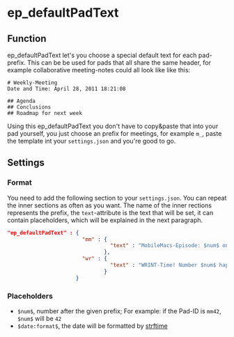 # ep_defaultPadText

## Function
ep_defaultPadText let's you choose a special default text for each pad-prefix. This can be be used for pads that all share the same header, for example collaborative meeting-notes could all look like like this:
```
# Weekly-Meeting
Date and Time: April 28, 2011 18:21:08

## Agenda
## Conclusions
## Roadmap for next week
```
Using this ep_defaultPadText you don't have to copy&paste that into your pad yourself, you just choose an prefix for meetings, for example `m_`, paste the template int your `settings.json` and you're good to go.

## Settings

### Format
You need to add the following section to your `settings.json`. You can repeat the inner
sections as often as you want. The name of the inner rections represents the prefix,
the `text`-attribute is the text that will be set, it can contain placeholders, which
will be explained in the next paragraph.

```JSON
"ep_defaultPadText" : {
                        "mm" : {
  			                     "text" : "MobileMacs-Episode: $num$ on $date:%B %d, %y$"
                               },
                        "wr" : {
  			                     "text" : "WRINT-Time! Number $num$ happening in your home-town at $date:%H:%M:%S$"
                               }
                      }
```

### Placeholders
  * `$num$`, number after the given prefix; For example: if the Pad-ID is `mm42`, `$num$` will be `42`
  * `$date:format$`, the date will be formatted by [strftime](https://github.com/samsonjs/strftime)
